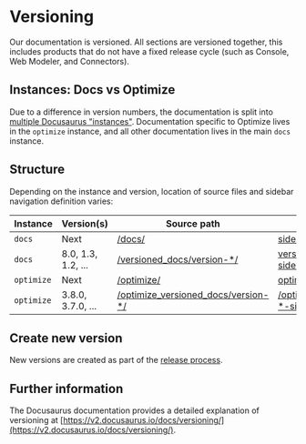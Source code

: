 # Versioning

Our documentation is versioned. All sections are versioned together, this includes products that do not have a fixed release cycle (such as Console, Web Modeler, and Connectors).

## Instances: Docs vs Optimize

Due to a difference in version numbers, the documentation is split into [multiple Docusaurus "instances"](https://docusaurus.io/docs/docs-multi-instance). Documentation specific to Optimize lives in the `optimize` instance, and all other documentation lives in the main `docs` instance.

## Structure

Depending on the instance and version, location of source files and sidebar navigation definition varies:

| Instance   | Version(s)         | Source path                                                         | Sidebars path                                                                            |
| ---------- | ------------------ | ------------------------------------------------------------------- | ---------------------------------------------------------------------------------------- |
| `docs`     | Next               | [/docs/](../docs/)                                                  | [sidebars.js](../sidebars.js)                                                            |
| `docs`     | 8.0, 1.3, 1.2, ... | [/versioned_docs/version-\*/](../versioned_docs/)                   | [versioned_sidebars/version-\*-sidebars.json](../versioned_sidebars/)                    |
| `optimize` | Next               | [/optimize/](../optimize/)                                          | [optimize_sidebars.js](../optimize_sidebars.js)                                          |
| `optimize` | 3.8.0, 3.7.0, ...  | [/optimize_versioned_docs/version-\*/](../optimize_versioned_docs/) | [/optimize_versioned_sidebars/version-\*-sidebars.json](../optimize_versioned_sidebars/) |

## Create new version

New versions are created as part of the [release process](/howtos/release-procedure.md).

## Further information

The Docusaurus documentation provides a detailed explanation of versioning at [https://v2.docusaurus.io/docs/versioning/](https://v2.docusaurus.io/docs/versioning/).
